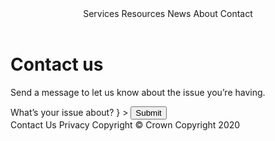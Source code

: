 <ExampleContainer>
    <Example title="Example: Header containing a MainNav" noPadding>
        <Header>
            <MainNavMobileMenuContext>
                <FlexContainer width="fluid">
                    <FlexRow xsVerticalAlign="middle" smVerticalAlign="middle" mdVerticalAlign="middle" lgVerticalAlign="middle">
                        <FlexColumn xs="8" sm="5" md="4" lg="3">
                            <a href="/" target="_blank" className="example-invert-logo">
                                <DiaLogo id="dia-logo"></DiaLogo>
                            </a>
                        </FlexColumn>
                        <FlexColumn xs="4" sm="hidden" md="hidden" lg="hidden">
                        </FlexColumn>
                        <FlexColumn xs="12" sm="7" md="8" lg="9" >
                            <MainNav id="menuContainer" button="Menu">
                                <MainNavLink href="/" ariaCurrent="page">Services</MainNavLink>
                                <MainNavLink href="/">Resources</MainNavLink>
                                <MainNavLink href="/">News</MainNavLink>
                                <MainNavLink href="/">About</MainNavLink>
                                <MainNavLink href="/">Contact</MainNavLink>
                            </MainNav>
                        </FlexColumn>
                    </FlexRow>
                </FlexContainer>
            </MainNavMobileMenuContext>
        </Header>
        <main role="main" id="main-content" className="main-content theme-main">
            <FlexContainer width="fixed">
                <FlexRow>
                    <FlexColumn xs="12" sm="12" md="12" lg="12">
                        <H1>Contact us</H1>
                        <P styleSize="large">Send a message to let us know about the issue you’re having.</P>
                        <InputBlock type="text" label="What’s your name?" name="anyName" id="anyNameId" width={20} />
                        <InputBlock type="email" label="What’s your email address?" name="email" id="anyEmailId" width={20} />
                        <FieldsetBlock
                            legend={
                            <H2 styleSize="small" id="whereLiveTitle">
                                What’s your issue about?
                            </H2>
                            }
                        >
                            <RadioBlock
                                label="Our website"
                                id="radioIssue1"
                                name="issueType"
                            />
                            <RadioBlock
                                label="Our service"
                                id="radioIssue2"
                                name="issueType"
                            />
                            <RadioBlock
                                label="Something else"
                                id="radioIssue3"
                                name="issueType"
                            />
                        </FieldsetBlock>
                        <TextareaBlock
                            label="What's your message?"
                            id="comments"
                            name="comments"
                            cols={20} 
                        />
                        <Button>Submit</Button>
                    </FlexColumn>
                </FlexRow>
            </FlexContainer>
        </main>
        <Footer>
            <FlexContainer width="fixed">
                <FlexRow>
                    <FlexColumn xs="12" sm="12" md="12" lg="12">
                        <FooterLinks>
                            <FooterLink href="#">Contact Us</FooterLink>
                            <FooterLink href="#">Privacy</FooterLink>
                            <FooterLink href="#">Copyright</FooterLink>
                        </FooterLinks>
                    </FlexColumn>
                </FlexRow>
            </FlexContainer>
            <Subfooter>
                <FlexContainer width="fixed">
                    <FlexRow
                        xsReversed="true"
                        smReversed="false"
                        mdReversed="false"
                        lgReversed="false"
                        xsVerticalAlign="middle"
                        smVerticalAlign="middle"
                        mdVerticalAlign="middle"
                        lgVerticalAlign="middle"
                        className="example-subfooter-row"
                    >
                        <FlexColumn
                            xs="12"
                            sm="5"
                            md="5"
                            lg="5"
                            className="example-subfooter-copyright"
                        >
                            &copy; Crown Copyright 2020
                        </FlexColumn>
                        <FlexColumn
                            xs="12"
                            sm="7"
                            md="7"
                            lg="7"
                            xsHorizontalAlign="start"
                            smHorizontalAlign="end"
                            mdHorizontalAlign="end"
                            lgHorizontalAlign="end"
                        >
                            <a href="https://www.govt.nz/" className="example-invert-logo">
                                <NzgLogo id="nzg-logo"></NzgLogo>
                            </a>
                        </FlexColumn>
                    </FlexRow>
                </FlexContainer>
            </Subfooter>
        </Footer>
    </Example>

</ExampleContainer>

